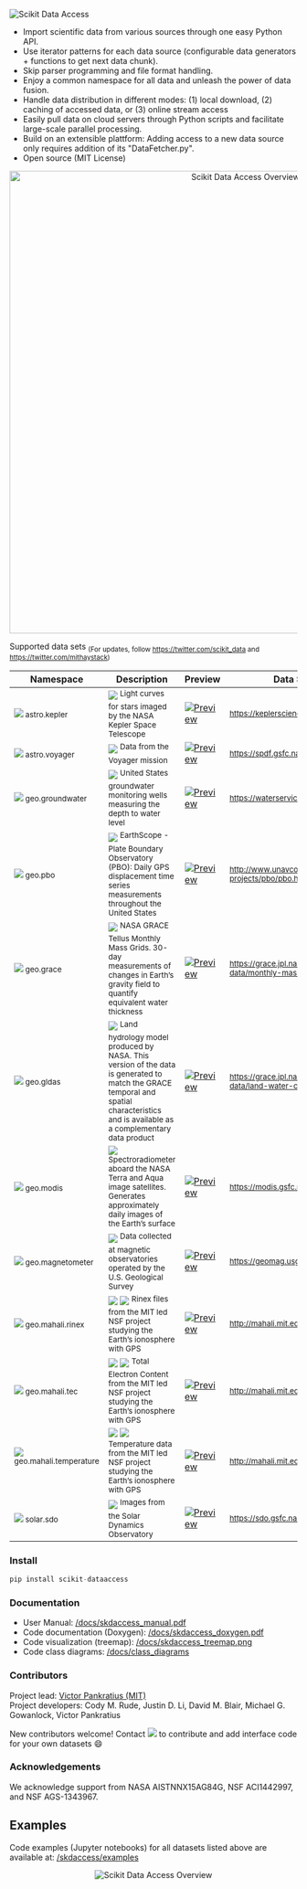 <p align="left">
  <img alt="Scikit Data Access" src="https://github.com/MITHaystack/scikit-dataaccess/blob/master/skdaccess/docs/images/skdaccess_logo360x100.png"/>
</p>

- Import scientific data from various sources through one easy Python API.
- Use iterator patterns for each data source (configurable data generators + functions to get next data chunk).
- Skip parser programming and file format handling.
- Enjoy a common namespace for all data and unleash the power of data fusion.
- Handle data distribution in different modes: (1) local download, (2) caching of accessed data, or (3) online stream access
- Easily pull data on cloud servers through Python scripts and facilitate large-scale parallel processing.
- Build on an extensible plattform: Adding access to a new data source only requires addition of its "DataFetcher.py".   
- Open source (MIT License)

<p align="center">
  <img alt="Scikit Data Access Overview" src="https://github.com/MITHaystack/scikit-dataaccess/blob/master/skdaccess/docs/images/skdaccess_overviewdiag.png" width="810"/>
</p>

Supported data sets <sub>(For updates, follow https://twitter.com/scikit_data and https://twitter.com/mithaystack)</sub>


| Namespace     | Description | Preview | Data Source |
| -------------------- | ------------- |------------- |------------- |
| <sup><img src=https://github.com/MITHaystack/scikit-dataaccess/raw/master/skdaccess/docs/images/icon_astro.png> astro.kepler</sup> | <img src="https://github.com/MITHaystack/scikit-dataaccess/blob/master/skdaccess/docs/images/icon_datasource_logo_nasa.png" /> <sup> Light curves for stars imaged by the NASA Kepler Space Telescope</sup>   | <a href="https://github.com/MITHaystack/scikit-dataaccess/blob/master/skdaccess/examples/Demo_Kepler.ipynb"><img alt="Preview" src="https://github.com/MITHaystack/scikit-dataaccess/blob/master/skdaccess/docs/images/icon_skdaccess.astro.kepler.png"/></a>| <sup> https://keplerscience.arc.nasa.gov </sup> |
| <sup> <img src=https://github.com/MITHaystack/scikit-dataaccess/raw/master/skdaccess/docs/images/icon_astro.png> astro.voyager </sup> | <img src="https://github.com/MITHaystack/scikit-dataaccess/blob/master/skdaccess/docs/images/icon_datasource_logo_nasa.png" /> <sup> Data from the Voyager mission </sup>   | <a href="https://github.com/MITHaystack/scikit-dataaccess/blob/master/skdaccess/examples/Demo_Voyager.ipynb"><img alt="Preview" src="https://github.com/MITHaystack/scikit-dataaccess/blob/master/skdaccess/docs/images/icon_skdaccess.astro.voyager.png"/></a>| <sup> https://spdf.gsfc.nasa.gov/ </sup> |
| <sup> <img src=https://github.com/MITHaystack/scikit-dataaccess/raw/master/skdaccess/docs/images/icon_geo.png>   geo.groundwater </sup> | <img src="https://github.com/MITHaystack/scikit-dataaccess/blob/master/skdaccess/docs/images/icon_datasource_logo_usgs.png" /> <sup> United States groundwater monitoring wells measuring the depth to water level </sup> | <a href="https://github.com/MITHaystack/scikit-dataaccess/blob/master/skdaccess/examples/Demo_Groundwater.ipynb"><img alt="Preview" src="https://github.com/MITHaystack/scikit-dataaccess/blob/master/skdaccess/docs/images/icon_skdaccess.geo.groundwater.png"/></a>|<sup> https://waterservices.usgs.gov </sup> |
| <sup> <img src=https://github.com/MITHaystack/scikit-dataaccess/raw/master/skdaccess/docs/images/icon_geo.png>   geo.pbo </sup> | <img src="https://github.com/MITHaystack/scikit-dataaccess/blob/master/skdaccess/docs/images/icon_datasource_logo_unavco.png" /> <sup> EarthScope - Plate Boundary Observatory (PBO): Daily GPS displacement time series measurements throughout the United States </sup> | <a href="https://github.com/MITHaystack/scikit-dataaccess/blob/master/skdaccess/examples/Demo_PBO.ipynb"><img alt="Preview" src="https://github.com/MITHaystack/scikit-dataaccess/blob/master/skdaccess/docs/images/icon_skdaccess.geo.pbo.png"/></a>|<sup> http://www.unavco.org/projects/major-projects/pbo/pbo.html</sup> |
| <sup> <img src=https://github.com/MITHaystack/scikit-dataaccess/raw/master/skdaccess/docs/images/icon_geo.png>   geo.grace </sup> | <img src="https://github.com/MITHaystack/scikit-dataaccess/blob/master/skdaccess/docs/images/icon_datasource_logo_nasa.png" /> <sup> NASA GRACE Tellus Monthly Mass Grids. 30-day measurements of changes in Earth’s gravity field to quantify equivalent water thickness </sup> | <a href="https://github.com/MITHaystack/scikit-dataaccess/blob/master/skdaccess/examples/Demo_GRACE.ipynb"><img alt="Preview" src="https://github.com/MITHaystack/scikit-dataaccess/blob/master/skdaccess/docs/images/icon_skdaccess.geo.grace.png"/></a>|<sup> https://grace.jpl.nasa.gov/data/get-data/monthly-mass-grids-land </sup> |
| <sup> <img src=https://github.com/MITHaystack/scikit-dataaccess/raw/master/skdaccess/docs/images/icon_geo.png>   geo.gldas </sup>  | <img src="https://github.com/MITHaystack/scikit-dataaccess/blob/master/skdaccess/docs/images/icon_datasource_logo_nasa.png" /> <sup> Land hydrology model produced by NASA. This version of the data is generated to match the GRACE temporal and spatial characteristics and is available as a complementary data product </sup> | <a href="https://github.com/MITHaystack/scikit-dataaccess/blob/master/skdaccess/examples/Demo_GLDAS.ipynb"><img alt="Preview" src="https://github.com/MITHaystack/scikit-dataaccess/blob/master/skdaccess/docs/images/icon_skdaccess.geo.gldas.png"/></a>|<sup> https://grace.jpl.nasa.gov/data/get-data/land-water-content </sup> |
| <sup> <img src=https://github.com/MITHaystack/scikit-dataaccess/raw/master/skdaccess/docs/images/icon_geo.png>   geo.modis </sup> | <img src="https://github.com/MITHaystack/scikit-dataaccess/blob/master/skdaccess/docs/images/icon_datasource_logo_nasa.png" /> <sup> Spectroradiometer aboard the NASA Terra and Aqua image satellites. Generates approximately daily images of the Earth’s surface </sup> | <a href="https://github.com/MITHaystack/scikit-dataaccess/blob/master/skdaccess/examples/Demo_MODIS.ipynb"><img alt="Preview" src="https://github.com/MITHaystack/scikit-dataaccess/blob/master/skdaccess/docs/images/icon_skdaccess.geo.modis.png"/></a>|<sup> https://modis.gsfc.nasa.gov </sup> |
| <sup> <img src=https://github.com/MITHaystack/scikit-dataaccess/raw/master/skdaccess/docs/images/icon_geo.png> geo.magnetometer </sup> | <img src="https://github.com/MITHaystack/scikit-dataaccess/blob/master/skdaccess/docs/images/icon_datasource_logo_usgs.png" /> <sup> Data collected at magnetic observatories operated by the U.S. Geological Survey</sup> | <a href="https://github.com/MITHaystack/scikit-dataaccess/blob/master/skdaccess/examples/Demo_Magnetometer.ipynb"><img alt="Preview" src="https://github.com/MITHaystack/scikit-dataaccess/blob/master/skdaccess/docs/images/icon_skdaccess.geo.magnetometer.png"/></a>|<sup> https://geomag.usgs.gov </sup> |
| <sup> <img src=https://github.com/MITHaystack/scikit-dataaccess/raw/master/skdaccess/docs/images/icon_geo.png>   geo.mahali.rinex </sup> | <img src="https://github.com/MITHaystack/scikit-dataaccess/blob/master/skdaccess/docs/images/icon_datasource_logo_mit.png" /> <img src="https://github.com/MITHaystack/scikit-dataaccess/blob/master/skdaccess/docs/images/icon_datasource_logo_nsf.png" /> <sup> Rinex files from the MIT led NSF project studying the Earth’s ionosphere with GPS </sup> | <a href="https://github.com/MITHaystack/scikit-dataaccess/blob/master/skdaccess/examples/Demo_Mahali_Rinex.ipynb"> <img alt="Preview" src="https://github.com/MITHaystack/scikit-dataaccess/blob/master/skdaccess/docs/images/icon_skdaccess.geo.mahali.rinex.png"/></a> |<sup> http://mahali.mit.edu </sup> |
| <sup> <img src=https://github.com/MITHaystack/scikit-dataaccess/raw/master/skdaccess/docs/images/icon_geo.png>   geo.mahali.tec </sup> | <img src="https://github.com/MITHaystack/scikit-dataaccess/blob/master/skdaccess/docs/images/icon_datasource_logo_mit.png" /> <img src="https://github.com/MITHaystack/scikit-dataaccess/blob/master/skdaccess/docs/images/icon_datasource_logo_nsf.png" /> <sup> Total Electron Content from the MIT led NSF project studying the Earth’s ionosphere with GPS </sup> | <a href="https://github.com/MITHaystack/scikit-dataaccess/blob/master/skdaccess/examples/Demo_Mahali_TEC.ipynb"> <img alt="Preview" src="https://github.com/MITHaystack/scikit-dataaccess/blob/master/skdaccess/docs/images/icon_skdaccess.geo.mahali.tec.png"/></a>|<sup> http://mahali.mit.edu </sup> |
| <sup> <img src=https://github.com/MITHaystack/scikit-dataaccess/raw/master/skdaccess/docs/images/icon_geo.png>geo.mahali.temperature &#160;&#160;&#160;&#160;&#160;&#160;&#160;&#160;&#160;&#160;&#160;&#160;&#160;&#160;&#160;&#160;&#160;&#160;&#160;&#160;&#160;&#160;&#160;&#160;&#160;&#160;&#160;&#160;&#160;&#160;&#160;&#160;&#160;&#160;&#160;&#160;&#160;&#160;&#160;&#160; </sup> | <img src="https://github.com/MITHaystack/scikit-dataaccess/blob/master/skdaccess/docs/images/icon_datasource_logo_mit.png" /> <img src="https://github.com/MITHaystack/scikit-dataaccess/blob/master/skdaccess/docs/images/icon_datasource_logo_nsf.png" /> <sup> Temperature data from the MIT led NSF project studying the Earth’s ionosphere with GPS </sup> | <a href="https://github.com/MITHaystack/scikit-dataaccess/blob/master/skdaccess/examples/Demo_Mahali_Temperature.ipynb"> <img alt="Preview" src="https://github.com/MITHaystack/scikit-dataaccess/blob/master/skdaccess/docs/images/icon_skdaccess.geo.mahali.temperature.png"/></a> |<sup> http://mahali.mit.edu </sup> |
| <sup> <img src=https://github.com/MITHaystack/scikit-dataaccess/raw/master/skdaccess/docs/images/icon_solar.png> solar.sdo </sup> | <img src="https://github.com/MITHaystack/scikit-dataaccess/blob/master/skdaccess/docs/images/icon_datasource_logo_nasa.png" /> <sup> Images from the Solar Dynamics Observatory</sup> | <a href="https://github.com/MITHaystack/scikit-dataaccess/blob/master/skdaccess/examples/Demo_SDO.ipynb"> <img alt="Preview" src="https://github.com/MITHaystack/scikit-dataaccess/blob/master/skdaccess/docs/images/icon_skdaccess.solar.sdo.png"/></a>| <sup> https://sdo.gsfc.nasa.gov/ </sup> |



### Install
```python
pip install scikit-dataaccess
```

### Documentation

- User Manual: [/docs/skdaccess_manual.pdf](https://github.com/MITHaystack/scikit-dataaccess/blob/master/skdaccess/docs/skdaccess_manual.pdf)<br>
- Code documentation (Doxygen): [/docs/skdaccess_doxygen.pdf](https://github.com/MITHaystack/scikit-dataaccess/blob/master/skdaccess/docs/skdaccess_doxygen.pdf)
- Code visualization (treemap): [/docs/skdaccess_treemap.png](https://github.com/MITHaystack/scikit-dataaccess/blob/master/skdaccess/docs/skdaccess_treemap.png)
- Code class diagrams: [/docs/class_diagrams](https://github.com/MITHaystack/scikit-dataaccess/tree/master/skdaccess/docs/class_diagrams)


### Contributors

Project lead: [Victor Pankratius (MIT)](http://www.victorpankratius.com)<br>
Project developers: Cody M. Rude, Justin D. Li, David M. Blair, Michael G. Gowanlock, Victor Pankratius

New contributors welcome! Contact <img src="https://github.com/MITHaystack/scikit-dataaccess/blob/master/skdaccess/docs/images/skdaccess_cont.png" /> to contribute and add interface code for your own datasets :smile:

  
### Acknowledgements

We acknowledge support from NASA AISTNNX15AG84G, NSF ACI1442997, and NSF AGS-1343967.

## Examples

Code examples (Jupyter notebooks) for all datasets listed above are available at: [/skdaccess/examples](https://github.com/MITHaystack/scikit-dataaccess/tree/master/skdaccess/examples)

<p align="center">
  <img alt="Scikit Data Access Overview" src="https://github.com/MITHaystack/scikit-dataaccess/blob/master/skdaccess/docs/images/skdaccess-quickexamples-combined.png"/>
</p>
